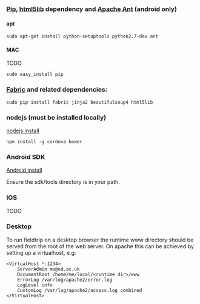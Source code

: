 ### [Pip](https://pypi.python.org/pypi/pip), [html5lib](https://pypi.python.org/pypi/html5lib) dependency and [Apache Ant](http://ant.apache.org/) (android only)

#### apt

```
sudo apt-get install python-setuptools python2.7-dev ant
```

#### MAC

TODO

```
sudo easy_install pip
```

### [Fabric](http://docs.fabfile.org) and related dependencies:

```
sudo pip install fabric jinja2 beautifulsoup4 html5lib
```

### nodejs (must be installed locally)

[nodejs install](https://github.com/joyent/node/wiki/installation)

```
npm install -g cordova bower
```

### Android SDK

[Android install](http://developer.android.com/sdk/index.html)

Ensure the sdk/tools directory is in your path.

### IOS

TODO

### Desktop

To run fieldtrip on a desktop browser the runtime www directory should be served from the root of the web server. On apache this can be achieved by setting up a virtualhost, e.g:

```
<VirtualHost *:1234>
    ServerAdmin me@ed.ac.uk
    DocumentRoot /home/me/local/<runtime_dir>/www
    ErrorLog /var/log/apache2/error.log
    LogLevel info
    CustomLog /var/log/apache2/access.log combined
</VirtualHost>
```
